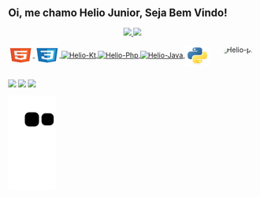 ## Oi, me chamo Helio Junior, Seja Bem Vindo!

<div align="center">
  <a href="https://github.com/HelioJr548">
  <img height="200em" src="https://github-readme-stats.vercel.app/api?username=HelioJr548&show_icons=true&theme=dracula&include_all_commits=true&count_private=true"/>
  <img height="200em" src="https://github-readme-stats.vercel.app/api/top-langs/?username=HelioJr548&layout=compact&langs_count=7&theme=dracula"/>
</div>

<div style="display: inline_block"><br>
  <img align="center" alt="Helio-HTML" height="30" width="50" src="https://raw.githubusercontent.com/devicons/devicon/master/icons/html5/html5-original.svg" />
  <img align="center" alt="Helio-CSS" height="30" width="50" src="https://raw.githubusercontent.com/devicons/devicon/master/icons/css3/css3-original.svg" />
  <img align="center" alt="Helio-Kt" height="30" width="50" src="https://cdn.jsdelivr.net/gh/devicons/devicon/icons/kotlin/kotlin-original.svg" />
  <img align="center" alt="Helio-Php" height="40" width="50" src="https://cdn.jsdelivr.net/gh/devicons/devicon/icons/php/php-original.svg"/>
  <img align="center" alt="Helio-Java" height="40" width="50" src="https://cdn.jsdelivr.net/gh/devicons/devicon/icons/java/java-original.svg" />
  
  <img align="center" alt="Helio-Python" height="40" width="50" src="https://raw.githubusercontent.com/devicons/devicon/master/icons/python/python-original.svg" />  
  <img align="right" alt="Helio-pic" height="150" style="border-radius:50px;" src="https://i.pinimg.com/originals/51/0d/a9/510da98abbe03f7ff9a7ce6eb0f362e7.jpg">
</div>

##

<div> 
  <a href="https://instagram.com/helio_junior1704/" target="_blank"><img src="https://img.shields.io/badge/-Instagram-%23E4405F?style=for-the-badge&logo=instagram&logoColor=white" target="_blank"></a>
  <a href = "mailto:heliojr548@gmail.com"><img src="https://img.shields.io/badge/-Gmail-%23333?style=for-the-badge&logo=gmail&logoColor=white" target="_blank"></a>
  <a href="https://www.linkedin.com/in/heliojunior548/" target="_blank"><img src="https://img.shields.io/badge/-LinkedIn-%230077B5?style=for-the-badge&logo=linkedin&logoColor=white" target="_blank"></a> 

  ![Snake animation](https://github.com/HelioJr548/HelioJr548/blob/output/github-contribution-grid-snake.svg)

</div>
